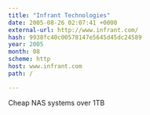 ```yaml
---
title: "Infrant Technologies"
date: 2005-08-26 02:07:41 +0000
external-url: http://www.infrant.com/
hash: 9938fc40c00578147e5645d45dc24589
year: 2005
month: 08
scheme: http
host: www.infrant.com
path: /

---
```


Cheap NAS systems over 1TB

